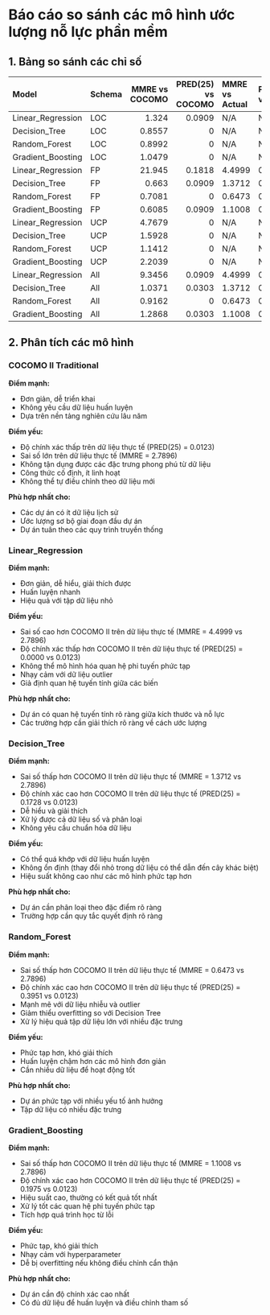 # Báo cáo so sánh các mô hình ước lượng nỗ lực phần mềm

## 1. Bảng so sánh các chỉ số

| Model             | Schema   |   MMRE vs COCOMO |   PRED(25) vs COCOMO | MMRE vs Actual   | PRED(25) vs Actual   | MAE      | RMSE     |
|:------------------|:---------|-----------------:|---------------------:|:-----------------|:---------------------|:---------|:---------|
| Linear_Regression | LOC      |           1.324  |               0.0909 | N/A              | N/A                  | N/A      | N/A      |
| Decision_Tree     | LOC      |           0.8557 |               0      | N/A              | N/A                  | N/A      | N/A      |
| Random_Forest     | LOC      |           0.8992 |               0      | N/A              | N/A                  | N/A      | N/A      |
| Gradient_Boosting | LOC      |           1.0479 |               0      | N/A              | N/A                  | N/A      | N/A      |
| Linear_Regression | FP       |          21.945  |               0.1818 | 4.4999           | 0.0000               | 107.5358 | 280.2682 |
| Decision_Tree     | FP       |           0.663  |               0.0909 | 1.3712           | 0.1728               | 18.6321  | 23.6230  |
| Random_Forest     | FP       |           0.7081 |               0      | 0.6473           | 0.3951               | 12.6558  | 20.0085  |
| Gradient_Boosting | FP       |           0.6085 |               0.0909 | 1.1008           | 0.1975               | 16.1608  | 21.0946  |
| Linear_Regression | UCP      |           4.7679 |               0      | N/A              | N/A                  | N/A      | N/A      |
| Decision_Tree     | UCP      |           1.5928 |               0      | N/A              | N/A                  | N/A      | N/A      |
| Random_Forest     | UCP      |           1.1412 |               0      | N/A              | N/A                  | N/A      | N/A      |
| Gradient_Boosting | UCP      |           2.2039 |               0      | N/A              | N/A                  | N/A      | N/A      |
| Linear_Regression | All      |           9.3456 |               0.0909 | 4.4999           | 0.0000               | 107.5358 | 280.2682 |
| Decision_Tree     | All      |           1.0371 |               0.0303 | 1.3712           | 0.1728               | 18.6321  | 23.6230  |
| Random_Forest     | All      |           0.9162 |               0      | 0.6473           | 0.3951               | 12.6558  | 20.0085  |
| Gradient_Boosting | All      |           1.2868 |               0.0303 | 1.1008           | 0.1975               | 16.1608  | 21.0946  |

## 2. Phân tích các mô hình

### COCOMO II Traditional

**Điểm mạnh:**

- Đơn giản, dễ triển khai
- Không yêu cầu dữ liệu huấn luyện
- Dựa trên nền tảng nghiên cứu lâu năm

**Điểm yếu:**

- Độ chính xác thấp trên dữ liệu thực tế (PRED(25) = 0.0123)
- Sai số lớn trên dữ liệu thực tế (MMRE = 2.7896)
- Không tận dụng được các đặc trưng phong phú từ dữ liệu
- Công thức cố định, ít linh hoạt
- Không thể tự điều chỉnh theo dữ liệu mới

**Phù hợp nhất cho:**

- Các dự án có ít dữ liệu lịch sử
- Ước lượng sơ bộ giai đoạn đầu dự án
- Dự án tuân theo các quy trình truyền thống

### Linear_Regression

**Điểm mạnh:**

- Đơn giản, dễ hiểu, giải thích được
- Huấn luyện nhanh
- Hiệu quả với tập dữ liệu nhỏ

**Điểm yếu:**

- Sai số cao hơn COCOMO II trên dữ liệu thực tế (MMRE = 4.4999 vs 2.7896)
- Độ chính xác thấp hơn COCOMO II trên dữ liệu thực tế (PRED(25) = 0.0000 vs 0.0123)
- Không thể mô hình hóa quan hệ phi tuyến phức tạp
- Nhạy cảm với dữ liệu outlier
- Giả định quan hệ tuyến tính giữa các biến

**Phù hợp nhất cho:**

- Dự án có quan hệ tuyến tính rõ ràng giữa kích thước và nỗ lực
- Các trường hợp cần giải thích rõ ràng về cách ước lượng

### Decision_Tree

**Điểm mạnh:**

- Sai số thấp hơn COCOMO II trên dữ liệu thực tế (MMRE = 1.3712 vs 2.7896)
- Độ chính xác cao hơn COCOMO II trên dữ liệu thực tế (PRED(25) = 0.1728 vs 0.0123)
- Dễ hiểu và giải thích
- Xử lý được cả dữ liệu số và phân loại
- Không yêu cầu chuẩn hóa dữ liệu

**Điểm yếu:**

- Có thể quá khớp với dữ liệu huấn luyện
- Không ổn định (thay đổi nhỏ trong dữ liệu có thể dẫn đến cây khác biệt)
- Hiệu suất không cao như các mô hình phức tạp hơn

**Phù hợp nhất cho:**

- Dự án cần phân loại theo đặc điểm rõ ràng
- Trường hợp cần quy tắc quyết định rõ ràng

### Random_Forest

**Điểm mạnh:**

- Sai số thấp hơn COCOMO II trên dữ liệu thực tế (MMRE = 0.6473 vs 2.7896)
- Độ chính xác cao hơn COCOMO II trên dữ liệu thực tế (PRED(25) = 0.3951 vs 0.0123)
- Mạnh mẽ với dữ liệu nhiễu và outlier
- Giảm thiểu overfitting so với Decision Tree
- Xử lý hiệu quả tập dữ liệu lớn với nhiều đặc trưng

**Điểm yếu:**

- Phức tạp hơn, khó giải thích
- Huấn luyện chậm hơn các mô hình đơn giản
- Cần nhiều dữ liệu để hoạt động tốt

**Phù hợp nhất cho:**

- Dự án phức tạp với nhiều yếu tố ảnh hưởng
- Tập dữ liệu có nhiều đặc trưng

### Gradient_Boosting

**Điểm mạnh:**

- Sai số thấp hơn COCOMO II trên dữ liệu thực tế (MMRE = 1.1008 vs 2.7896)
- Độ chính xác cao hơn COCOMO II trên dữ liệu thực tế (PRED(25) = 0.1975 vs 0.0123)
- Hiệu suất cao, thường có kết quả tốt nhất
- Xử lý tốt các quan hệ phi tuyến phức tạp
- Tích hợp quá trình học từ lỗi

**Điểm yếu:**

- Phức tạp, khó giải thích
- Nhạy cảm với hyperparameter
- Dễ bị overfitting nếu không điều chỉnh cẩn thận

**Phù hợp nhất cho:**

- Dự án cần độ chính xác cao nhất
- Có đủ dữ liệu để huấn luyện và điều chỉnh tham số

